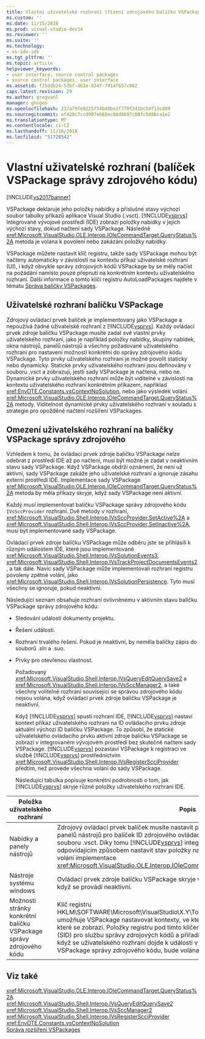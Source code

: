 ```yaml
---
title: Vlastní uživatelské rozhraní (řízení zdrojového balíčku VSPackage) | Dokumentace Microsoftu
ms.custom: ''
ms.date: 11/15/2016
ms.prod: visual-studio-dev14
ms.reviewer: ''
ms.suite: ''
ms.technology:
- vs-ide-sdk
ms.tgt_pltfrm: ''
ms.topic: article
helpviewer_keywords:
- user interface, source control packages
- source control packages, user interface
ms.assetid: f35ddb24-53bf-461e-b34f-7414f657c082
caps.latest.revision: 29
ms.author: gregvanl
manager: ghogen
ms.openlocfilehash: 237a79fe0225f54bd8be1f779f241bc54f13cd09
ms.sourcegitcommit: af428c7ccd007e668ec0dd8697c88fc5d8bca1e2
ms.translationtype: MT
ms.contentlocale: cs-CZ
ms.lasthandoff: 11/16/2018
ms.locfileid: "51728542"
---
```

# <a name="custom-user-interface-source-control-vspackage"></a>Vlastní uživatelské rozhraní (balíček VSPackage správy zdrojového kódu)
[!INCLUDE[vs2017banner](../../includes/vs2017banner.md)]

VSPackage deklaruje jeho položky nabídky a příslušné stavy výchozí soubor tabulky příkazů aplikace Visual Studio (.vsct). [!INCLUDE[vsprvs](../../includes/vsprvs-md.md)] Integrované vývojové prostředí (IDE) zobrazí položky nabídky v jejich výchozí stavy, dokud načtení sady VSPackage. Následně <xref:Microsoft.VisualStudio.OLE.Interop.IOleCommandTarget.QueryStatus%2A> metoda je volána k povolení nebo zakázání položky nabídky.  
  
 VSPackage můžete nastavit klíč registru, takže sady VSPackage mohou být načteny automaticky v závislosti na kontextu příkaz uživatelské rozhraní (UI), i když obvykle správy zdrojových kódů VSPackage by se měly načíst na požádání namísto pouze přepnutí na konkrétním kontextu uživatelského rozhraní. Další informace o tomto klíči registru AutoLoadPackages najdete v tématu [Správa balíčky VSPackages](../../extensibility/managing-vspackages.md).  
  
## <a name="vspackage-ui"></a>Uživatelské rozhraní balíčku VSPackage  
 Zdrojový ovládací prvek balíček je implementovaný jako VSPackage a nepoužívá žádné uživatelské rozhraní z [!INCLUDE[vsprvs](../../includes/vsprvs-md.md)]. Každý ovládací prvek zdroje balíčku VSPackage musíte zadat své vlastní prvky uživatelského rozhraní, jako je například položky nabídky, skupiny nabídek, okna nástrojů, panelů nástrojů a všechny požadované uživatelského rozhraní pro nastavení možností konkrétní do správy zdrojového kódu VSPackage. Tyto prvky uživatelského rozhraní je možné povolit staticky nebo dynamicky. Statické prvky uživatelského rozhraní jsou definovány v souboru .vsct a zobrazují, jestli sady VSPackage je načtena, nebo ne. Dynamické prvky uživatelského rozhraní může být viditelné v závislosti na kontextu uživatelského rozhraní konkrétním příkazem, například <xref:EnvDTE.Constants.vsContextNoSolution>, nebo jako výsledek volání <xref:Microsoft.VisualStudio.OLE.Interop.IOleCommandTarget.QueryStatus%2A> metody. Viditelnost dynamické prvky uživatelského rozhraní v souladu s strategie pro opožděné načtení rozšíření VSPackages.  
  
## <a name="ui-constraints-on-source-control-vspackages"></a>Omezení uživatelského rozhraní na balíčky VSPackage správy zdrojového  
 Vzhledem k tomu, že ovládací prvek zdroje balíčku VSPackage nelze odebrat z prostředí IDE až po načtení, musí být možné je zadat v neaktivním stavu sady VSPackage. Když VSPackage obdrží oznámení, že není už aktivní, sady VSPackage zakáže jeho uživatelské rozhraní a ignoruje zásahu externí prostředí IDE. Implementace sady VSPackage <xref:Microsoft.VisualStudio.OLE.Interop.IOleCommandTarget.QueryStatus%2A> metoda by měla příkazy skryje, když sady VSPackage není aktivní.  
  
 Každý musí implementovat balíčku VSPackage správy zdrojového kódu `IVsSccProvider` rozhraní. Dvě metody v rozhraní, <xref:Microsoft.VisualStudio.Shell.Interop.IVsSccProvider.SetActive%2A> a <xref:Microsoft.VisualStudio.Shell.Interop.IVsSccProvider.SetInactive%2A>, musí být implementované sady VSPackage.  
  
 Ovládací prvek zdroje balíčku VSPackage může odběru jste se přihlásili k různým událostem IDE, které jsou implementované <xref:Microsoft.VisualStudio.Shell.Interop.IVsSolutionEvents3>, <xref:Microsoft.VisualStudio.Shell.Interop.IVsTrackProjectDocumentsEvents2>, a tak dále. Navíc sady VSPackage může implementovali rozhraní registru povoleny zpětné volání, jako <xref:Microsoft.VisualStudio.Shell.Interop.IVsSolutionPersistence>. Tyto musí všechny se ignoruje, pokud neaktivní.  
  
 Následující seznam obsahuje rozhraní ovlivněnému v aktivním stavu balíčku VSPackage správy zdrojového kódu:  
  
- Sledování událostí dokumenty projektu.  
  
- Řešení události.  
  
- Rozhraní trvalého řešení. Pokud je neaktivní, by neměla balíčky zápis do souborů .sln a .suo.  
  
- Prvky pro otevřenou vlastnost.  
  
  Požadovaný <xref:Microsoft.VisualStudio.Shell.Interop.IVsQueryEditQuerySave2> a <xref:Microsoft.VisualStudio.Shell.Interop.IVsSccManager2>, a také všechny volitelné rozhraní související se správou zdrojového kódu nejsou volána, když ovládací prvek zdroje balíčku VSPackage je neaktivní.  
  
  Když [!INCLUDE[vsprvs](../../includes/vsprvs-md.md)] spustí rozhraní IDE, [!INCLUDE[vsprvs](../../includes/vsprvs-md.md)] nastaví kontext příkaz uživatelského rozhraní na ID ovládacího prvku zdroje aktuální výchozí ID balíčku VSPackage. To způsobí, že statické uživatelského ovládacího prvku aktivní zdroje balíčku VSPackage se zobrazí v integrovaném vývojovém prostředí bez skutečně načtení sady VSPackage. [!INCLUDE[vsprvs](../../includes/vsprvs-md.md)] pozastaví VSPackage k registraci ve službě [!INCLUDE[vsprvs](../../includes/vsprvs-md.md)] prostřednictvím <xref:Microsoft.VisualStudio.Shell.Interop.IVsRegisterScciProvider> předtím, než provede všechna volání do sady VSPackage.  
  
  Následující tabulka popisuje konkrétní podrobnosti o tom, jak [!INCLUDE[vsprvs](../../includes/vsprvs-md.md)] skryje různé položky uživatelského rozhraní IDE.  
  
|Položka uživatelského rozhraní|Popis|  
|-------------|-----------------|  
|Nabídky a panely nástrojů|Zdrojový ovládací prvek balíček musíte nastavit počáteční stav viditelnosti nabídek a panelů nástrojů pro balíček ID zdrojového ovládacího prvku v [visibilityconstraints –](../../extensibility/visibilityconstraints-element.md) část souboru .vsct. Díky tomu [!INCLUDE[vsprvs](../../includes/vsprvs-md.md)] integrovaného vývojového prostředí odpovídajícím způsobem nastavit stav položky nabídky bez načítání sady VSPackage a volání implementace <xref:Microsoft.VisualStudio.OLE.Interop.IOleCommandTarget.QueryStatus%2A> metoda.|  
|Nástroje systému windows|Ovládací prvek zdroje balíčku VSPackage skryje všechny okna nástrojů, který ho vlastní, když se provádí neaktivní.|  
|Možnosti stránky konkrétní balíčku VSPackage správy zdrojového kódu|Klíč registru HKLM\SOFTWARE\Microsoft\VisualStudio\X.Y\ToolsOptionsPages\VisibilityCmdUIContexts umožňuje VSPackage nastavovat kontexty, ve kterých se vyžaduje její stránky možností, které se zobrazí. Položky registru pod tímto klíčem musel být vytvořené pomocí služby ID (SID) pro službu správy zdrojových kódů a přiřadíte jí hodnotu DWORD na 1. Pokaždé, když se uživatelského rozhraní dojde k události v kontextu, který je zaregistrován balíčku VSPackage správy zdrojového kódu, bude volána sady VSPackage, pokud je aktivní.|  
  
## <a name="see-also"></a>Viz také  
 <xref:Microsoft.VisualStudio.OLE.Interop.IOleCommandTarget.QueryStatus%2A>   
 <xref:Microsoft.VisualStudio.Shell.Interop.IVsQueryEditQuerySave2>   
 <xref:Microsoft.VisualStudio.Shell.Interop.IVsSccManager2>   
 <xref:Microsoft.VisualStudio.Shell.Interop.IVsRegisterScciProvider>   
 <xref:EnvDTE.Constants.vsContextNoSolution>   
 [Správa rozšíření VSPackages](../../extensibility/managing-vspackages.md)


